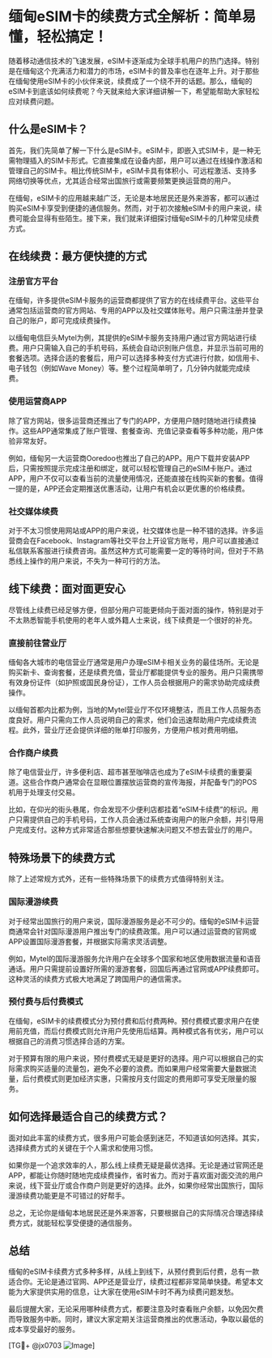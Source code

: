 # 缅甸eSIM卡的续费方式全解析：简单易懂，轻松搞定！

随着移动通信技术的飞速发展，eSIM卡逐渐成为全球手机用户的热门选择。特别是在缅甸这个充满活力和潜力的市场，eSIM卡的普及率也在逐年上升。对于那些在缅甸使用eSIM卡的小伙伴来说，续费成了一个绕不开的话题。那么，缅甸的eSIM卡到底该如何续费呢？今天就来给大家详细讲解一下，希望能帮助大家轻松应对续费问题。

## 什么是eSIM卡？

首先，我们先简单了解一下什么是eSIM卡。eSIM卡，即嵌入式SIM卡，是一种无需物理插入的SIM卡形式。它直接集成在设备内部，用户可以通过在线操作激活和管理自己的SIM卡。相比传统SIM卡，eSIM卡具有体积小、可远程激活、支持多网络切换等优点，尤其适合经常出国旅行或需要频繁更换运营商的用户。

在缅甸，eSIM卡的应用越来越广泛，无论是本地居民还是外来游客，都可以通过购买eSIM卡享受到便捷的通信服务。然而，对于初次接触eSIM卡的用户来说，续费可能会显得有些陌生。接下来，我们就来详细探讨缅甸eSIM卡的几种常见续费方式。

## 在线续费：最方便快捷的方式

### 注册官方平台

在缅甸，许多提供eSIM卡服务的运营商都提供了官方的在线续费平台。这些平台通常包括运营商的官方网站、专用的APP以及社交媒体账号。用户只需注册并登录自己的账户，即可完成续费操作。

以缅甸电信巨头Mytel为例，其提供的eSIM卡服务支持用户通过官方网站进行续费。用户只需输入自己的手机号码，系统会自动识别账户信息，并显示当前可用的套餐选项。选择合适的套餐后，用户可以选择多种支付方式进行付款，如信用卡、电子钱包（例如Wave Money）等。整个过程简单明了，几分钟内就能完成续费。

### 使用运营商APP

除了官方网站，很多运营商还推出了专门的APP，方便用户随时随地进行续费操作。这些APP通常集成了账户管理、套餐查询、充值记录查看等多种功能，用户体验非常友好。

例如，缅甸另一大运营商Ooredoo也推出了自己的APP。用户下载并安装APP后，只需按照提示完成注册和绑定，就可以轻松管理自己的eSIM卡账户。通过APP，用户不仅可以查看当前的流量使用情况，还能直接在线购买新的套餐。值得一提的是，APP还会定期推送优惠活动，让用户有机会以更优惠的价格续费。

### 社交媒体续费

对于不太习惯使用网站或APP的用户来说，社交媒体也是一种不错的选择。许多运营商会在Facebook、Instagram等社交平台上开设官方账号，用户可以直接通过私信联系客服进行续费咨询。虽然这种方式可能需要一定的等待时间，但对于不熟悉线上操作的用户来说，不失为一种可行的方法。

## 线下续费：面对面更安心

尽管线上续费已经足够方便，但部分用户可能更倾向于面对面的操作，特别是对于不太熟悉智能手机使用的老年人或外籍人士来说，线下续费是一个很好的补充。

### 直接前往营业厅

缅甸各大城市的电信营业厅通常是用户办理eSIM卡相关业务的最佳场所。无论是购买新卡、查询套餐，还是续费充值，营业厅都能提供专业的服务。用户只需携带有效身份证件（如护照或国民身份证），工作人员会根据用户的需求协助完成续费操作。

以缅甸首都内比都为例，当地的Mytel营业厅不仅环境整洁，而且工作人员服务态度良好。用户只需向工作人员说明自己的需求，他们会迅速帮助用户完成续费流程。此外，营业厅还会提供详细的账单打印服务，方便用户核对费用明细。

### 合作商户续费

除了电信营业厅，许多便利店、超市甚至咖啡店也成为了eSIM卡续费的重要渠道。这些合作商户通常会在显眼位置摆放运营商的宣传海报，并配备专门的POS机用于处理支付交易。

比如，在仰光的街头巷尾，你会发现不少便利店都挂着“eSIM卡续费”的标识。用户只需提供自己的手机号码，工作人员会通过系统查询用户的账户余额，并引导用户完成支付。这种方式非常适合那些想要快速解决问题又不想去营业厅的用户。

## 特殊场景下的续费方式

除了上述常规方式外，还有一些特殊场景下的续费方式值得特别关注。

### 国际漫游续费

对于经常出国旅行的用户来说，国际漫游服务是必不可少的。缅甸的eSIM卡运营商通常会针对国际漫游用户推出专门的续费政策。用户可以通过运营商的官网或APP设置国际漫游套餐，并根据实际需求灵活调整。

例如，Mytel的国际漫游服务允许用户在全球多个国家和地区使用数据流量和语音通话。用户只需提前设置好所需的漫游套餐，回国后再通过官网或APP续费即可。这种灵活的续费方式极大地满足了跨国用户的通信需求。

### 预付费与后付费模式

在缅甸，eSIM卡的续费模式分为预付费和后付费两种。预付费模式要求用户在使用前充值，而后付费模式则允许用户先使用后结算。两种模式各有优劣，用户可以根据自己的消费习惯选择合适的方案。

对于预算有限的用户来说，预付费模式无疑是更好的选择。用户可以根据自己的实际需求购买适量的流量包，避免不必要的浪费。而如果用户经常需要大量数据流量，后付费模式则更加经济实惠，只需按月支付固定的费用即可享受无限量的服务。

## 如何选择最适合自己的续费方式？

面对如此丰富的续费方式，很多用户可能会感到迷茫，不知道该如何选择。其实，选择续费方式的关键在于个人需求和使用习惯。

如果你是一个追求效率的人，那么线上续费无疑是最优选择。无论是通过官网还是APP，都能让你随时随地完成续费操作，省时省力。而对于喜欢面对面交流的用户来说，线下营业厅或合作商户则是更好的选择。此外，如果你经常出国旅行，国际漫游续费功能更是不可错过的好帮手。

总之，无论你是缅甸本地居民还是外来游客，只要根据自己的实际情况合理选择续费方式，就能轻松享受便捷的通信服务。

## 总结

缅甸的eSIM卡续费方式多种多样，从线上到线下，从预付费到后付费，总有一款适合你。无论是通过官网、APP还是营业厅，续费过程都非常简单快捷。希望本文能为大家提供实用的信息，让大家在使用eSIM卡时不再为续费问题发愁。

最后提醒大家，无论采用哪种续费方式，都要注意及时查看账户余额，以免因欠费而导致服务中断。同时，建议大家定期关注运营商推出的优惠活动，争取以最低的成本享受最好的服务。

[TG💪+ @jx0703 ![Image](https://github.com/user-attachments/assets/dbca1d08-cadb-493c-b0ec-ad6f7a83f270)]